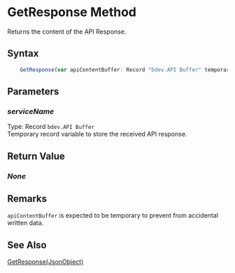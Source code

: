 # GetResponse Method
Returns the content of the API Response.

## Syntax
```javascript
    GetResponse(var apiContentBuffer: Record "bdev.API Buffer" temporary)
```

## Parameters
### *serviceName*
Type: Record `bdev.API Buffer`<br/>
Temporary record variable to store the received API response.

## Return Value
### *None*

## Remarks
`apiContentBuffer` is expected to be temporary to prevent from accidental written data.

## See Also
[GetResponse(JsonObject)](./GetResponse2.md)